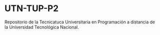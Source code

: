# UTN-TUP-P2
Repositorio de la Tecnicatuca Universitaria en Programación a distancia de la Universidad Tecnológica Nacional.
